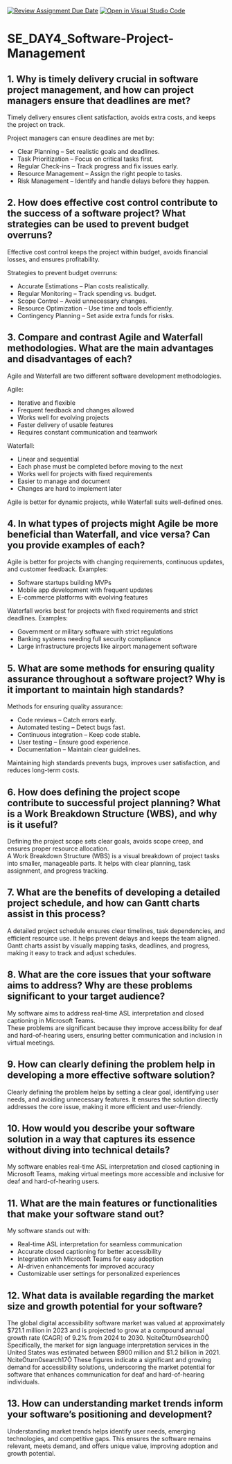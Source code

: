 [![Review Assignment Due Date](https://classroom.github.com/assets/deadline-readme-button-22041afd0340ce965d47ae6ef1cefeee28c7c493a6346c4f15d667ab976d596c.svg)](https://classroom.github.com/a/9pw6JKcu)
[![Open in Visual Studio Code](https://classroom.github.com/assets/open-in-vscode-2e0aaae1b6195c2367325f4f02e2d04e9abb55f0b24a779b69b11b9e10269abc.svg)](https://classroom.github.com/online_ide?assignment_repo_id=18423213&assignment_repo_type=AssignmentRepo)
# SE_DAY4_Software-Project-Management
## 1. Why is timely delivery crucial in software project management, and how can project managers ensure that deadlines are met?
Timely delivery ensures client satisfaction, avoids extra costs, and keeps the project on track.  

Project managers can ensure deadlines are met by:  
- Clear Planning – Set realistic goals and deadlines.  
- Task Prioritization – Focus on critical tasks first.  
- Regular Check-ins – Track progress and fix issues early.  
- Resource Management – Assign the right people to tasks.  
- Risk Management – Identify and handle delays before they happen.

## 2. How does effective cost control contribute to the success of a software project? What strategies can be used to prevent budget overruns?

Effective cost control keeps the project within budget, avoids financial losses, and ensures profitability.  

Strategies to prevent budget overruns: 
- Accurate Estimations – Plan costs realistically.  
- Regular Monitoring – Track spending vs. budget.  
- Scope Control – Avoid unnecessary changes.  
- Resource Optimization – Use time and tools efficiently.  
- Contingency Planning – Set aside extra funds for risks.

## 3. Compare and contrast Agile and Waterfall methodologies. What are the main advantages and disadvantages of each?

Agile and Waterfall are two different software development methodologies.  

Agile:  
- Iterative and flexible  
- Frequent feedback and changes allowed  
- Works well for evolving projects  
- Faster delivery of usable features  
- Requires constant communication and teamwork  

Waterfall:  
- Linear and sequential  
- Each phase must be completed before moving to the next  
- Works well for projects with fixed requirements  
- Easier to manage and document  
- Changes are hard to implement later  

Agile is better for dynamic projects, while Waterfall suits well-defined ones.

## 4. In what types of projects might Agile be more beneficial than Waterfall, and vice versa? Can you provide examples of each?

Agile is better for projects with changing requirements, continuous updates, and customer feedback. Examples:  
- Software startups building MVPs  
- Mobile app development with frequent updates  
- E-commerce platforms with evolving features  

Waterfall works best for projects with fixed requirements and strict deadlines. Examples:  
- Government or military software with strict regulations  
- Banking systems needing full security compliance  
- Large infrastructure projects like airport management software

## 5. What are some methods for ensuring quality assurance throughout a software project? Why is it important to maintain high standards?

Methods for ensuring quality assurance:  
- Code reviews – Catch errors early.  
- Automated testing – Detect bugs fast.  
- Continuous integration – Keep code stable.  
- User testing – Ensure good experience.  
- Documentation – Maintain clear guidelines.  

Maintaining high standards prevents bugs, improves user satisfaction, and reduces long-term costs.

## 6. How does defining the project scope contribute to successful project planning? What is a Work Breakdown Structure (WBS), and why is it useful?

Defining the project scope sets clear goals, avoids scope creep, and ensures proper resource allocation.  
A Work Breakdown Structure (WBS) is a visual breakdown of project tasks into smaller, manageable parts. It helps with clear planning, task assignment, and progress tracking.

## 7. What are the benefits of developing a detailed project schedule, and how can Gantt charts assist in this process?

A detailed project schedule ensures clear timelines, task dependencies, and efficient resource use. It helps prevent delays and keeps the team aligned.  
Gantt charts assist by visually mapping tasks, deadlines, and progress, making it easy to track and adjust schedules.

## 8. What are the core issues that your software aims to address? Why are these problems significant to your target audience?

My software aims to address real-time ASL interpretation and closed captioning in Microsoft Teams.  
These problems are significant because they improve accessibility for deaf and hard-of-hearing users, ensuring better communication and inclusion in virtual meetings.

## 9. How can clearly defining the problem help in developing a more effective software solution?

Clearly defining the problem helps by setting a clear goal, identifying user needs, and avoiding unnecessary features. It ensures the solution directly addresses the core issue, making it more efficient and user-friendly.

## 10. How would you describe your software solution in a way that captures its essence without diving into technical details?

My software enables real-time ASL interpretation and closed captioning in Microsoft Teams, making virtual meetings more accessible and inclusive for deaf and hard-of-hearing users.

## 11. What are the main features or functionalities that make your software stand out?

My software stands out with:  
- Real-time ASL interpretation for seamless communication  
- Accurate closed captioning for better accessibility  
- Integration with Microsoft Teams for easy adoption  
- AI-driven enhancements for improved accuracy  
- Customizable user settings for personalized experiences

## 12. What data is available regarding the market size and growth potential for your software?

The global digital accessibility software market was valued at approximately $721.1 million in 2023 and is projected to grow at a compound annual growth rate (CAGR) of 9.2% from 2024 to 2030. citeturn0search0
Specifically, the market for sign language interpretation services in the United States was estimated between $900 million and $1.2 billion in 2021. citeturn0search17
These figures indicate a significant and growing demand for accessibility solutions, underscoring the market potential for software that enhances communication for deaf and hard-of-hearing individuals. 

## 13. How can understanding market trends inform your software’s positioning and development?

Understanding market trends helps identify user needs, emerging technologies, and competitive gaps. This ensures the software remains relevant, meets demand, and offers unique value, improving adoption and growth potential.
